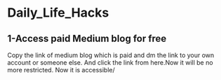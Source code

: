 # Daily_Life_Hacks

## 1-Access paid Medium blog for free
Copy the link of medium blog which is paid and dm the link to your own account or someone else. And click the link from here.Now it will be no more restricted.
Now it is accessible/
